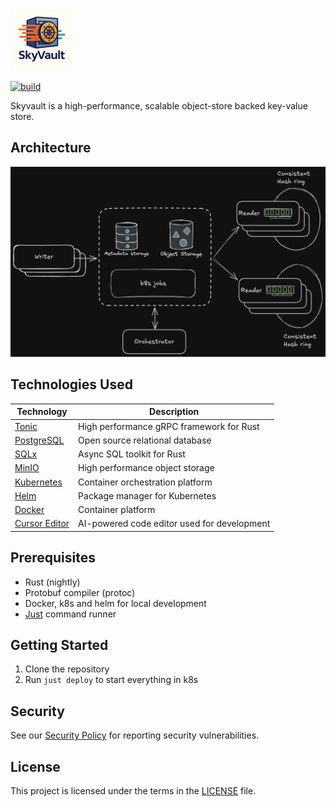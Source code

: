 ![Skyvault Logo](docs/small.png)

[![build](https://github.com/dynoinc/skyvault-rs/actions/workflows/build.yml/badge.svg?branch=main)](https://github.com/dynoinc/skyvault-rs/actions/workflows/build.yml)

Skyvault is a high-performance, scalable object-store backed key-value store.

## Architecture

![Skyvault Architecture](docs/arch.png)

## Technologies Used

| Technology                                   | Description                                                   |
|----------------------------------------------|---------------------------------------------------------------|
| [Tonic](https://github.com/hyperium/tonic)   | High performance gRPC framework for Rust                      |
| [PostgreSQL](https://www.postgresql.org/)    | Open source relational database                               |
| [SQLx](https://github.com/launchbadge/sqlx)  | Async SQL toolkit for Rust                                    |
| [MinIO](https://min.io/)                     | High performance object storage                               |
| [Kubernetes](https://kubernetes.io/)         | Container orchestration platform                              |
| [Helm](https://helm.sh/)                     | Package manager for Kubernetes                                |
| [Docker](https://www.docker.com/)            | Container platform                                            |
| [Cursor Editor](https://cursor.sh/)          | AI-powered code editor used for development                   |

## Prerequisites

- Rust (nightly)
- Protobuf compiler (protoc)
- Docker, k8s and helm for local development
- [Just](https://github.com/casey/just) command runner

## Getting Started

1. Clone the repository
2. Run `just deploy` to start everything in k8s

## Security

See our [Security Policy](SECURITY.md) for reporting security vulnerabilities.

## License

This project is licensed under the terms in the [LICENSE](LICENSE) file.
